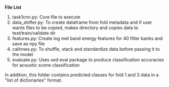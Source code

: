 **File List**

1. task1cnn.py: Core file to execute 
2. data_shifter.py: To create dataframe from fold metadata and if user wants files to be copied, makes directory and copies data to test/train/validate dir
3. features.py: Create log mel band energy features for 40 filter banks and save as npy file
4. callrows.py: To shuffle, stack and standardize data before passing it to the model
5. evaluate.py: Uses sed eval package to produce classification accuracies for acoustic scene classification

In addition, this folder contains predicted classes for fold 1 and 3 data in a "list of dictionaries" format.

